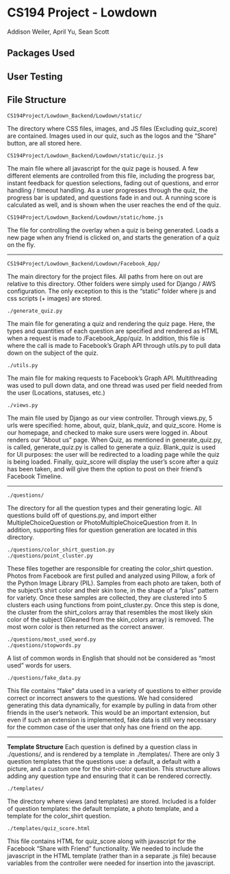 # CS194 Project - Lowdown
Addison Weiler, April Yu, Sean Scott

Packages Used
-------------

User Testing
------------

File Structure
--------------
    CS194Project/Lowdown_Backend/Lowdown/static/
The directory where CSS files, images, and JS files (Excluding quiz_score) are contained. Images used in our quiz, such as the logos and the “Share” button, are all stored here.

    CS194Project/Lowdown_Backend/Lowdown/static/quiz.js
The main file where all javascript for the quiz page is housed. A few different elements are controlled from this file, including the progress bar, instant feedback for question selections, fading out of questions, and error handling / timeout handling. As a user progresses through the quiz, the progress bar is updated, and questions fade in and out. A running score is calculated as well, and is shown when the user reaches the end of the quiz.

    CS194Project/Lowdown_Backend/Lowdown/static/home.js
The file for controlling the overlay when a quiz is being generated. Loads a new page when any friend is clicked on, and starts the generation of a quiz on the fly. 

---------------------------------------------------------------------

    CS194Project/Lowdown_Backend/Lowdown/Facebook_App/
The main directory for the project files. All paths from here on out are relative to this directory. Other folders were simply used for Django / AWS configuration. The only exception to this is the “static” folder where js and css scripts (+ images) are stored.


    ./generate_quiz.py
The main file for generating a quiz and rendering the quiz page. Here, the types and quantities of each question are specified and rendered as HTML when a request is made to /Facebook_App/quiz. In addition, this file is where the call is made to Facebook’s Graph API through utils.py to pull data down on the subject of the quiz.

    ./utils.py
The main file for making requests to Facebook’s Graph API. Multithreading was used to pull down data, and one thread was used per field needed from the user (Locations, statuses, etc.) 

    ./views.py
The main file used by Django as our view controller. Through views.py, 5 urls were specified: home, about, quiz, blank_quiz, and quiz_score. Home is our homepage, and checked to make sure users were logged in. About renders our “About us” page. When Quiz, as mentioned in generate_quiz.py, is called, generate_quiz.py is called to generate a quiz. Blank_quiz is used for UI purposes: the user will be redirected to a loading page while the quiz is being loaded. Finally, quiz_score will display the user’s score after a quiz has been taken, and will give them the option to post on their friend’s Facebook Timeline. 

---------------------------------------------------------------------

    ./questions/
The directory for all the question types and their generating logic. All questions build off of questions.py, and import either MultipleChoiceQuestion or PhotoMultipleChoiceQuestion from it. In addition, supporting files for question generation are located in this directory.

    ./questions/color_shirt_question.py
    ./questions/point_cluster.py
These files together are responsible for creating the color_shirt question. Photos from Facebook are first pulled and analyzed using Pillow, a fork of the Python Image Library (PIL). Samples from each photo are taken, both of the subject’s shirt color and their skin tone, in the shape of a “plus” pattern for variety. Once these samples are collected, they are clustered into 5 clusters each using functions from point_cluster.py. Once this step is done, the cluster from the shirt_colors array that resembles the most likely skin color of the subject (Gleaned from the skin_colors array) is removed. The most worn color is then returned as the correct answer.

    ./questions/most_used_word.py
    ./questions/stopwords.py
A list of common words in English that should not be considered as “most used” words for users.

    ./questions/fake_data.py
This file contains “fake” data used in a variety of questions to either provide correct or incorrect answers to the questions. We had considered generating this data dynamically, for example by pulling in data from other friends in the user’s network. This would be an important extension, but even if such an extension is implemented, fake data is still very necessary for the common case of the user that only has one friend on the app.

---------------------------------------------------------------------

**Template Structure**
	Each question is defined by a question class in ./questions/, and is rendered by a template in ./templates/. There are only 3 question templates that the questions use: a default, a default with a picture, and a custom one for the shirt-color question. This structure allows adding any question type and ensuring that it can be rendered correctly.

    ./templates/
The directory where views (and templates) are stored. Included is a folder of question templates: the default template, a photo template, and a template for the color_shirt question.

    ./templates/quiz_score.html
This file contains HTML for quiz_score along with javascript for the Facebook “Share with Friend” functionality. We needed to include the javascript in the HTML template (rather than in a separate .js file) because variables from the controller were needed for insertion into the javascript.
